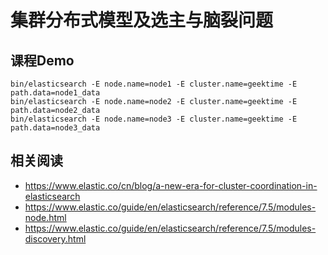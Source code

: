 # 集群分布式模型及选主与脑裂问题

## 课程Demo
```
bin/elasticsearch -E node.name=node1 -E cluster.name=geektime -E path.data=node1_data
bin/elasticsearch -E node.name=node2 -E cluster.name=geektime -E path.data=node2_data
bin/elasticsearch -E node.name=node3 -E cluster.name=geektime -E path.data=node3_data

```
## 相关阅读
- https://www.elastic.co/cn/blog/a-new-era-for-cluster-coordination-in-elasticsearch
- https://www.elastic.co/guide/en/elasticsearch/reference/7.5/modules-node.html
- https://www.elastic.co/guide/en/elasticsearch/reference/7.5/modules-discovery.html
